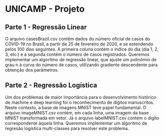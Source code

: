 # UNICAMP - Projeto

## Parte 1 - Regressão Linear

O arquivo casesBrazil.csv contém dados do número oficial de casos do COVID-19 no Brasil, a partir de 25 de fevereiro de 2020, e se estendendo pelos 100
dias seguintes. A primeira coluna contém o índice do dia (dia 1, 2, 3, etc.) e a segunda contém o número de casos registrados.
Queremos implementar um algoritmo de regressão linear, que ajuste um polinômio de grau n à curva do número de casos, utilizando gradiente descendente para obtenção dos parâmetros.


## Parte 2 - Regressão Logística

Um dos problemas de maior importância para o desenvolvimento histórico de machine e deep learning foi o reconhecimento de dígitos manuscritos. Neste contexto, a base de imagens MNIST teve papel fundamental. O arquivo imageMNIST.csv contém, em cada linha, uma imagem da base MNIST transformada em vetor. Já o arquivo labelMNIST.csv contém o dígito correspondente àquela linha.
Queremos implementar um algoritmo de regresão logística multi-classes para resolver este problema.
